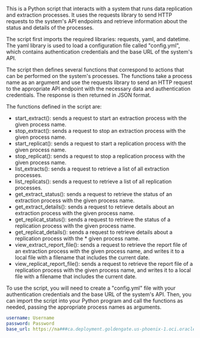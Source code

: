 This is a Python script that interacts with a system that runs data replication and extraction processes. It uses the requests library to send HTTP requests to the system's API endpoints and retrieve information about the status and details of the processes.

The script first imports the required libraries: requests, yaml, and datetime. The yaml library is used to load a configuration file called "config.yml", which contains authentication credentials and the base URL of the system's API.

The script then defines several functions that correspond to actions that can be performed on the system's processes. The functions take a process name as an argument and use the requests library to send an HTTP request to the appropriate API endpoint with the necessary data and authentication credentials. The response is then returned in JSON format.

The functions defined in the script are:

* start_extract(): sends a request to start an extraction process with the given process name.
* stop_extract(): sends a request to stop an extraction process with the given process name.
* start_replicat(): sends a request to start a replication process with the given process name.
* stop_replicat(): sends a request to stop a replication process with the given process name.
* list_extracts(): sends a request to retrieve a list of all extraction processes.
* list_replicats(): sends a request to retrieve a list of all replication processes.
* get_extract_status(): sends a request to retrieve the status of an extraction process with the given process name.
* get_extract_details(): sends a request to retrieve details about an extraction process with the given process name.
* get_replicat_status(): sends a request to retrieve the status of a replication process with the given process name.
* get_replicat_details(): sends a request to retrieve details about a replication process with the * given process name.
* view_extract_report_file(): sends a request to retrieve the report file of an extraction process with the given process name, and writes it to a local file with a filename that includes the current date.
* view_replicat_report_file(): sends a request to retrieve the report file of a replication process with the given process name, and writes it to a local file with a filename that includes the current date.

To use the script, you will need to create a "config.yml" file with your authentication credentials and the base URL of the system's API. Then, you can import the script into your Python program and call the functions as needed, passing the appropriate process names as arguments.
~~~ yaml
username: Username
password: Password
base_url: https://na###ca.deployment.goldengate.us-phoenix-1.oci.oraclecloud.com/services/v2

